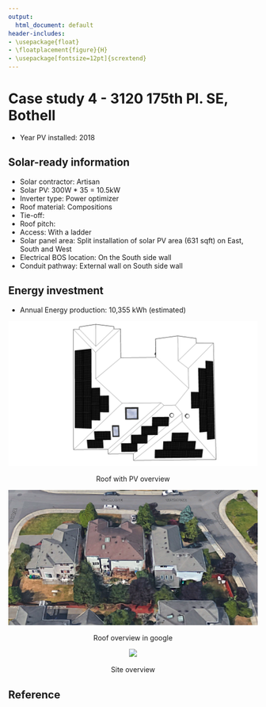 ```yaml
---
output:
  html_document: default
header-includes:
- \usepackage{float}
- \floatplacement{figure}{H}
- \usepackage[fontsize=12pt]{scrextend}
---
```



# Case study 4 - 3120 175th Pl. SE, Bothell

* Year PV installed: 2018


## Solar-ready information 

* Solar contractor: Artisan
* Solar PV: 300W * 35 = 10.5kW
* Inverter type: Power optimizer
* Roof material: Compositions
* Tie-off: 
* Roof pitch: 
* Access: With a ladder
* Solar panel area: Split installation of solar PV area (631 sqft) on East, South and West 
* Electrical BOS location: On the South side wall
* Conduit pathway: External wall on South side wall 


## Energy investment

* Annual Energy production: 10,355 kWh (estimated)

<p align="center">
  <img src="Color OH.png">
</p>
<p align="center">Roof with PV overview <p align="center">

<p align="center">
  <img src="google.png">
</p>
<p align="center">Roof overview in google <p align="center">

<p align="center">
  <img src="DSC00072.JPG">
</p>
<p align="center">Site overview <p align="center">


## Reference

